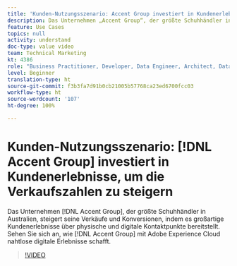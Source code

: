 ```yaml
---
title: 'Kunden-Nutzungsszenario: Accent Group investiert in Kundenerlebnisse, um die Verkaufszahlen zu steigern'
description: Das Unternehmen „Accent Group“, der größte Schuhhändler in Australien, steigert seine Verkäufe und Konversionen, indem es großartige Kundenerlebnisse über physische und digitale Kontaktpunkte bereitstellt. Sehen Sie sich an, wie die Accent Group mit der Adobe Experience Cloud nahtlose digitale Erlebnisse schafft.
feature: Use Cases
topics: null
activity: understand
doc-type: value video
team: Technical Marketing
kt: 4386
role: "Business Practitioner, Developer, Data Engineer, Architect, Data Architect, Administrator, Leader"
level: Beginner
translation-type: ht
source-git-commit: f3b3fa7d91b0cb21005b57768ca23ed6700fcc03
workflow-type: ht
source-wordcount: '107'
ht-degree: 100%

---
```



# Kunden-Nutzungsszenario: [!DNL Accent Group] investiert in Kundenerlebnisse, um die Verkaufszahlen zu steigern

Das Unternehmen [!DNL Accent Group], der größte Schuhhändler in Australien, steigert seine Verkäufe und Konversionen, indem es großartige Kundenerlebnisse über physische und digitale Kontaktpunkte bereitstellt. Sehen Sie sich an, wie [!DNL Accent Group] mit Adobe Experience Cloud nahtlose digitale Erlebnisse schafft.

>[!VIDEO](https://video.tv.adobe.com/v/31505/?quality=12)
